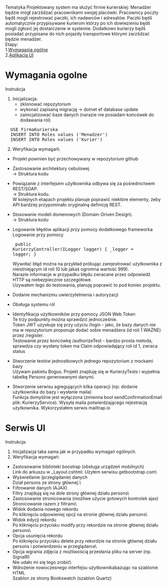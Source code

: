 Tematyka
Projektowany system ma służyć firmie kurierskiej:
Menadżer będzie mógł zarzšdzać pracownikami swojej placówki. Pracownicy poczty będš mogli
rejestrować paczki, ich nadawców i adresatów. Paczki będš automatycznie przypisywane kurierom
którzy po ich dowiezieniu będš mogli zgłosić jej dostarczenie w systemie. Dodatkowo kurierzy będš
posiadać przypisane do nich pojazdy transportowe którymi zarzšdzać będzie menadżer.\
Etapy:\
1.[Wymagania ogólne](#wymagania-ogolne)\
2.[Aplikacja UI](#serwis-ui)


# Wymagania ogolne
Instrukcja
1. Inicjalizacja:
   - zklonować repozytorium
   - wykonać zapisaną migrację -> dotnet ef database update
   - zainicjalizować baze danych (narazie nie posiadam końcówek do dodawania ról)
<pre>
  USE FirmaKurierska
  INSERT INTO Roles values ('Menadzer')
  INSERT INTO Roles values ('Kurier')
</pre>

2. Weryfikacja wymagań\
- Projekt powinien być przechowywany w repozytorium github
  
- Zastosowanie architektury cebulowej\
  -> Struktura kodu

- Powiązanie z interfejsem użytkownika odbywa się za pośrednictwem REST/SOAP.\
  -> Struktura kodu.\
  W kolejnych etapach projektu planuje poprawić niektóre elementy, żeby API bardziej przypominało oryginalną definicję REST.
- Stosowanie modeli domenowych (Domain-Driven Design).\
  -> Struktura kodu

- Logowanie błędów aplikacji przy pomocy dodatkowego frameworka\
  Logowanie przy pomocy <pre>
  public KurierzyController(ILogger<KurierzyController> logger)
        {
            _logger = logger;
        }
  </pre>
  Wywołać błąd można na przykład próbując zarejestrować użytkownika z nieistniejącym id roli (0 lub jakaś ogromna wartość 999).\
  Narazie informacje w przypadku błędu zwracane przez odpowiedź HTTP są niebezpiecznie szczegółowe. \
  Uzywałem tego do testowania, planuję poprawić to pod koniec projektu.
- Dodanie mechanizmu uwierzytelnienia i autoryzacji
- Obsługa systemu ról
- Identyfikacja użytkowników przy pomocy JSON Web Token\
  Te trzy podpunkty można sprawdzić jednocześnie.\
  Token JWT uzyskuje się przy użyciu /login - jako, że bazy danych nie ma w repozytorium proponuje dodać sobie menadżera (id roli 1 WAŻNE) przez /register.\
  Testowanie przez końcówkę /authorizeTest - bardzo prosta metoda, sprawdza czy wysłany token ma Claim odpowiadający roli id 1, zwraca status 


- Stworzenie testów jednostkowych jednego repozytorium z mockami bazy\
  Używam pakietu Bogus. Projekt znajduję się w KurierzyTests i wypełnia tabelkę Persons generowanymi danymi.

- Stworzenie serwisu agregujących kilka operacji (np: dodanie użytkownika do bazy i
wysłanie maila) \
  Funkcja domyślnie jest wyłączona (zmienna bool sendConfirmationEmail plik: KurierzyService). Wysyła maila potwierdzającego rejestrację użytkownika. Wykorzystałem serwis mailtrap.io
  
# Serwis UI
Instrukcja:
1. Inicjalizacja taka sama jak w przypadku wymagań ogólnych.
2. Weryfikacja wymagań:
- Zastosowanie biblioteki boostrap (obsługa urządzeń mobilnych)\
  Link do arkuszu w _Layout.cshtml. Użyłem serwisu getbootstrap.com\
- Wyświetlanie (przeglądanie) danych\
  Dział persons ze strony głównej.\
- Filtrowanie danych (AJAX)\
  Filtry znajdują się na dole strony głównej działu persons\
- Zastosowanie stronicowania (możliwe użycie gotowych kontrolek ajax)\
  Stronicowanie razem z filtrami\
- Widok dodania nowego rekordu\
  Po kliknięciu odpowieniej opcji na stronie głównej działu persons\
- Widok edycji rekordu\
  Po kliknięciu przycisku modify przy rekordzie na stronie głównej działu persons\
- Opcja usunięcia rekordu\
  Po kliknięciu przycisku delete przy rekordzie na stronie głównej działu persons i potwierdzeniu w przeglądarce\
- Opcja wgrania zdjęcia z możliwością przesłania pliku na server (np. SignalR)\
  Nie udało mi się tego zrobić\
- Wdrożenie nowoczesnego interfejsu użytkownikabazując na szablonie HTML \
  Szablon ze strony Bookswatch (szablon Quartz)
